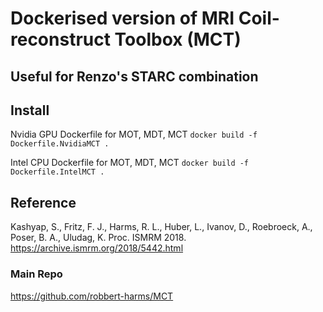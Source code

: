 # Dockerised version of MRI Coil-reconstruct Toolbox (MCT)

## Useful for Renzo's STARC combination

## Install
Nvidia GPU Dockerfile for MOT, MDT, MCT
`docker build -f Dockerfile.NvidiaMCT . `

Intel CPU Dockerfile for MOT, MDT, MCT
`docker build -f Dockerfile.IntelMCT . `

## Reference
Kashyap, S., Fritz, F. J., Harms, R. L., Huber, L., Ivanov, D., Roebroeck, A., Poser, B. A., Uludag, K. Proc. ISMRM 2018.
https://archive.ismrm.org/2018/5442.html

### Main Repo
https://github.com/robbert-harms/MCT
